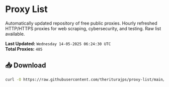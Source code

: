 # Proxy List

Automatically updated repository of free public proxies. Hourly refreshed HTTP/HTTPS proxies for web scraping, cybersecurity, and testing. Raw list available.

**Last Updated:** `Wednesday 14-05-2025 06:24:30 UTC`  
**Total Proxies:** `485`

## 📥 Download
```bash
curl -O https://raw.githubusercontent.com/theriturajps/proxy-list/main/proxies.txt
